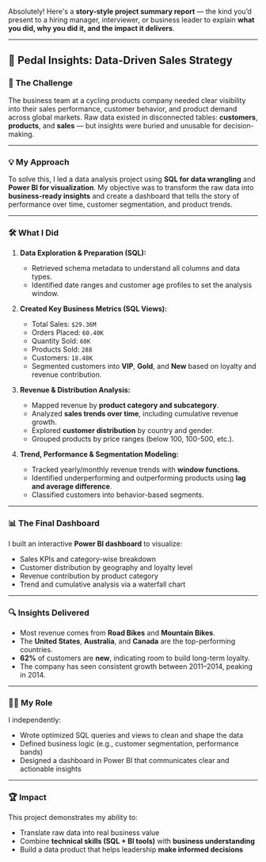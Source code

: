 Absolutely! Here's a **story-style project summary report** — the kind you’d present to a hiring manager, interviewer, or business leader to explain **what you did, why you did it, and the impact it delivers**.

---

## 📘 **Pedal Insights: Data-Driven Sales Strategy**

### 🏁 **The Challenge**

The business team at a cycling products company needed clear visibility into their sales performance, customer behavior, and product demand across global markets. Raw data existed in disconnected tables: **customers**, **products**, and **sales** — but insights were buried and unusable for decision-making.

---

### 💡 **My Approach**

To solve this, I led a data analysis project using **SQL for data wrangling** and **Power BI for visualization**. My objective was to transform the raw data into **business-ready insights** and create a dashboard that tells the story of performance over time, customer segmentation, and product trends.

---

### 🛠️ **What I Did**

1. **Data Exploration & Preparation (SQL):**

   * Retrieved schema metadata to understand all columns and data types.
   * Identified date ranges and customer age profiles to set the analysis window.

2. **Created Key Business Metrics (SQL Views):**

   * Total Sales: `$29.36M`
   * Orders Placed: `60.40K`
   * Quantity Sold: `60K`
   * Products Sold: `288`
   * Customers: `18.48K`
   * Segmented customers into **VIP**, **Gold**, and **New** based on loyalty and revenue contribution.

3. **Revenue & Distribution Analysis:**

   * Mapped revenue by **product category and subcategory**.
   * Analyzed **sales trends over time**, including cumulative revenue growth.
   * Explored **customer distribution** by country and gender.
   * Grouped products by price ranges (below 100, 100-500, etc.).

4. **Trend, Performance & Segmentation Modeling:**

   * Tracked yearly/monthly revenue trends with **window functions**.
   * Identified underperforming and outperforming products using **lag and average difference**.
   * Classified customers into behavior-based segments.

---

### 📊 **The Final Dashboard**

I built an interactive **Power BI dashboard** to visualize:

* Sales KPIs and category-wise breakdown
* Customer distribution by geography and loyalty level
* Revenue contribution by product category
* Trend and cumulative analysis via a waterfall chart

---

### 🔍 **Insights Delivered**

* Most revenue comes from **Road Bikes** and **Mountain Bikes**.
* The **United States**, **Australia**, and **Canada** are the top-performing countries.
* **62%** of customers are **new**, indicating room to build long-term loyalty.
* The company has seen consistent growth between 2011–2014, peaking in 2014.

---

### 🙋‍♂️ **My Role**

I independently:

* Wrote optimized SQL queries and views to clean and shape the data
* Defined business logic (e.g., customer segmentation, performance bands)
* Designed a dashboard in Power BI that communicates clear and actionable insights

---

### 🏆 **Impact**

This project demonstrates my ability to:

* Translate raw data into real business value
* Combine **technical skills (SQL + BI tools)** with **business understanding**
* Build a data product that helps leadership **make informed decisions**


